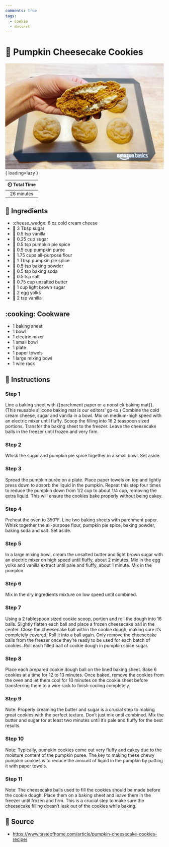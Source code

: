 ```yaml
---
comments: true
tags:
  - cookie
  - dessert
---
```

# :jack_o_lantern: Pumpkin Cheesecake Cookies

![Pumpkin Cheesecake Cookies](../assets/images/pumpkin-cheesecake-cookies.jpg){ loading=lazy }

| :timer_clock: Total Time |
|:-----------------------: |
| 26 minutes |

## :salt: Ingredients

- :cheese_wedge: 6 oz cold cream cheese
- :candy: 3 Tbsp sugar
- :icecream: 0.5 tsp vanilla
- :candy: 0.25 cup sugar
- :herb: 0.5 tsp pumpkin pie spice
- :jack_o_lantern: 0.5 cup pumpkin purée
- :ear_of_rice: 1.75 cups all-purpose flour
- :herb: 1 Tbsp pumpkin pie spice
- :dash: 0.5 tsp baking powder
- :cup_with_straw: 0.5 tsp baking soda
- :salt: 0.5 tsp salt
- :butter: 0.75 cup unsalted butter
- :maple_leaf: 1 cup light brown sugar
- :egg: 2 egg yolks
- :icecream: 2 tsp vanilla

## :cooking: Cookware

- 1 baking sheet
- 1 bowl
- 1 electric mixer
- 1 small bowl
- 1 plate
- 1 paper towels
- 1 large mixing bowl
- 1 wire rack

## :pencil: Instructions

### Step 1

Line a baking sheet with {}parchment paper or a nonstick baking mat{}. (This reusable silicone baking mat is our
editors’ go-to.)  Combine the cold cream cheese, sugar and vanilla in a bowl. Mix on medium-high speed with an
electric mixer until fluffy. Scoop the filling into 16 2 teaspoon sized portions. Transfer the baking sheet to the
freezer. Leave the cheesecake balls in the freezer until frozen and very firm.

### Step 2

Whisk the sugar and pumpkin pie spice together in a small bowl. Set aside.

### Step 3

Spread the pumpkin purée on a plate. Place paper towels on top and lightly press down to absorb the liquid in the
pumpkin. Repeat this step four times to reduce the pumpkin down from 1/2 cup to about 1/4 cup, removing the extra
liquid. This will ensure the cookies bake properly without being cakey.

### Step 4

Preheat the oven to 350°F. Line two baking sheets with parchment paper. Whisk together the all-purpose flour, pumpkin
pie spice, baking powder, baking soda and salt. Set aside.

### Step 5

In a large mixing bowl, cream the unsalted butter and light brown sugar with an electric mixer on high speed until
fluffy, about 2 minutes. Mix in the egg yolks and vanilla extract until pale and fluffy, about 1 minute. Mix in the
pumpkin.

### Step 6

Mix in the dry ingredients mixture on low speed until combined.

### Step 7

Using a 2 tablespoon sized cookie scoop, portion and roll the dough into 16 balls. Slightly flatten each ball and place
a frozen cheesecake ball in the center. Close the cheesecake ball within the cookie dough, making sure it’s completely
covered. Roll it into a ball again. Only remove the cheesecake balls from the freezer once they’re ready to be used
for each batch of cookies. Roll each filled ball of cookie dough in pumpkin spice sugar.

### Step 8

Place each prepared cookie dough ball on the lined baking sheet. Bake 6 cookies at a time for 12 to 13 minutes. Once
baked, remove the cookies from the oven and let them cool for 10 minutes on the cookie sheet before transferring them to
a wire rack to finish cooling completely.

### Step 9

Note: Properly creaming the butter and sugar is a crucial step to making great cookies with the perfect texture. Don’t
just mix until combined. Mix the butter and sugar for at least two minutes until it’s pale and fluffy for the best
results.

### Step 10

Note: Typically, pumpkin cookies come out very fluffy and cakey due to the moisture content of the pumpkin puree. The
key to making these chewy pumpkin cookies is to reduce the amount of liquid in the pumpkin by patting it with paper
towels.

### Step 11

Note: The cheesecake balls used to fill the cookies should be made before the cookie dough. Place them on a baking sheet
and leave them in the freezer until frozen and firm. This is a crucial step to make sure the cheesecake filling
doesn’t leak out of the cookies while baking.

## :link: Source

- <https://www.tasteofhome.com/article/pumpkin-cheesecake-cookies-recipe/>
